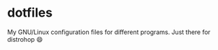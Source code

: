 # dotfiles
My GNU/Linux configuration files for different programs. Just there for distrohop :smile:
